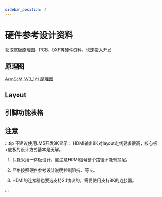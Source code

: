 ```yaml
---
sidebar_position: 4
---
```


# 硬件参考设计资料

获取底板原理图、PCB、DXF等硬件资料，快速投入开发

## 原理图
[ArmSoM-W3_1V1 原理图](/hardware/ArmSoM_W3_1V1_SCH.pdf)
## Layout

## 引脚功能表格

## 注意

:::tip
不建议使用LM5开发8K显示：
HDMI输出8K对layout走线要求很高，核心板+底板的设计方式基本是无解。

1. 只能采用一体板设计，需注意HDMI信号整个路径不能有换层。

2. 严格按照硬件参考设计说明控制阻抗、等长。

3. HDMI的连接器也要选支持2.1协议的，需要使用支持8K的连接器。

:::